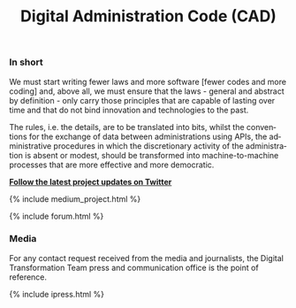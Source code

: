 ﻿---
title: Digital Administration Code (CAD)
lang: en
permalink: /en/projects/cad.htm
layout: project
ref: cad
parent_ref: projects
people: [guido-scorza]
toc: true
medium_tag: legislation
forum_category:
forum_limit: 3

---

### In short

We must start writing fewer laws and more software [fewer codes and more coding] and, above all, we must ensure that the laws - general and abstract by definition - only carry those principles that are capable of lasting over time and that do not bind innovation and technologies to the past. 

The rules, i.e. the details, are to be translated into bits, whilst the conventions for the exchange of data between administrations using APIs, the administrative procedures in which the discretionary activity of the administration is absent or modest, should be transformed into machine-to-machine processes that are more effective and more democratic. 

**[Follow the latest project updates on Twitter](https://twitter.com/search?f=tweets&vertical=default&q=cad%20list%3AteamdigitaleIT%2Fteam-digitale&src=typd)**

{% include medium_project.html %}

{% include forum.html %}

### Media 
For any contact request received from the media and journalists, the Digital Transformation Team press and communication office is the point of reference.

{% include ipress.html %}
<div id="content-ipress" data-key="01e87bed-f52e-4d6d-af32-c4ea59fd300a" data-lang="it" data-size="100" data-tag="12"></div>
<script type="text/javascript" src="/js/ipress.js"></script>
